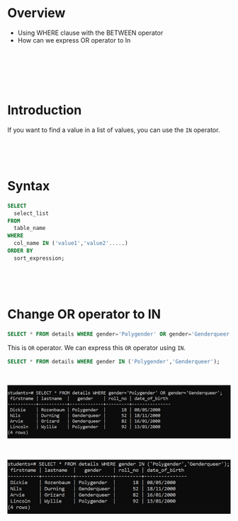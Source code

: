 # Overview

- Using WHERE clause with the BETWEEN operator
- How can we express OR operator to In

&nbsp;

&nbsp;

&nbsp;

# Introduction

If you want to find a value in a list of values, you can use the `IN` operator.

&nbsp;

&nbsp;

# Syntax

```sql
SELECT
  select_list
FROM
  table_name
WHERE
  col_name IN ('value1','value2'.....)
ORDER BY
  sort_expression;
```

&nbsp;

&nbsp;

# Change OR operator to IN

```sql
SELECT * FROM details WHERE gender='Polygender' OR gender='Genderqueer';
```

This is `OR` operator. We can express this `OR` operator using `IN`.

```sql
SELECT * FROM details WHERE gender IN ('Polygender','Genderqueer');
```

&nbsp;

<img src="../../assets/Where/or2.jpg">

&nbsp;

<img src="../../assets/Where/in.jpg">
